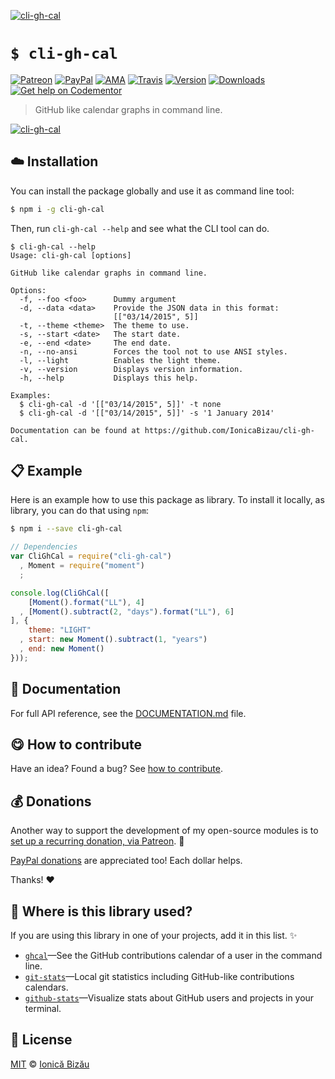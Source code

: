 
[![cli-gh-cal](http://i.imgur.com/pw82kYP.png)](#)

# `$ cli-gh-cal`

 [![Patreon](https://img.shields.io/badge/Support%20me%20on-Patreon-%23e6461a.svg)][patreon] [![PayPal](https://img.shields.io/badge/%24-paypal-f39c12.svg)][paypal-donations] [![AMA](https://img.shields.io/badge/ask%20me-anything-1abc9c.svg)](https://github.com/IonicaBizau/ama) [![Travis](https://img.shields.io/travis/IonicaBizau/cli-gh-cal.svg)](https://travis-ci.org/IonicaBizau/cli-gh-cal/) [![Version](https://img.shields.io/npm/v/cli-gh-cal.svg)](https://www.npmjs.com/package/cli-gh-cal) [![Downloads](https://img.shields.io/npm/dt/cli-gh-cal.svg)](https://www.npmjs.com/package/cli-gh-cal) [![Get help on Codementor](https://cdn.codementor.io/badges/get_help_github.svg)](https://www.codementor.io/johnnyb?utm_source=github&utm_medium=button&utm_term=johnnyb&utm_campaign=github)

> GitHub like calendar graphs in command line.

[![cli-gh-cal](http://i.imgur.com/M5WIEsM.png)](#)

## :cloud: Installation

You can install the package globally and use it as command line tool:


```sh
$ npm i -g cli-gh-cal
```


Then, run `cli-gh-cal --help` and see what the CLI tool can do.


```
$ cli-gh-cal --help
Usage: cli-gh-cal [options]

GitHub like calendar graphs in command line.

Options:
  -f, --foo <foo>      Dummy argument
  -d, --data <data>    Provide the JSON data in this format:
                       [["03/14/2015", 5]]
  -t, --theme <theme>  The theme to use.
  -s, --start <date>   The start date.
  -e, --end <date>     The end date.
  -n, --no-ansi        Forces the tool not to use ANSI styles.
  -l, --light          Enables the light theme.
  -v, --version        Displays version information.
  -h, --help           Displays this help.

Examples:
  $ cli-gh-cal -d '[["03/14/2015", 5]]' -t none
  $ cli-gh-cal -d '[["03/14/2015", 5]]' -s '1 January 2014'

Documentation can be found at https://github.com/IonicaBizau/cli-gh-cal.
```

## :clipboard: Example


Here is an example how to use this package as library. To install it locally, as library, you can do that using `npm`:

```sh
$ npm i --save cli-gh-cal
```



```js
// Dependencies
var CliGhCal = require("cli-gh-cal")
  , Moment = require("moment")
  ;

console.log(CliGhCal([
    [Moment().format("LL"), 4]
  , [Moment().subtract(2, "days").format("LL"), 6]
], {
    theme: "LIGHT"
  , start: new Moment().subtract(1, "years")
  , end: new Moment()
}));
```

## :memo: Documentation

For full API reference, see the [DOCUMENTATION.md][docs] file.

## :yum: How to contribute
Have an idea? Found a bug? See [how to contribute][contributing].


## :moneybag: Donations

Another way to support the development of my open-source modules is
to [set up a recurring donation, via Patreon][patreon]. :rocket:

[PayPal donations][paypal-donations] are appreciated too! Each dollar helps.

Thanks! :heart:

## :dizzy: Where is this library used?
If you are using this library in one of your projects, add it in this list. :sparkles:


 - [`ghcal`](https://github.com/IonicaBizau/ghcal)—See the GitHub contributions calendar of a user in the command line.
 - [`git-stats`](https://github.com/IonicaBizau/git-stats)—Local git statistics including GitHub-like contributions calendars.
 - [`github-stats`](https://github.com/IonicaBizau/github-stats)—Visualize stats about GitHub users and projects in your terminal.

## :scroll: License

[MIT][license] © [Ionică Bizău][website]

[patreon]: https://www.patreon.com/ionicabizau
[paypal-donations]: https://www.paypal.com/cgi-bin/webscr?cmd=_s-xclick&hosted_button_id=RVXDDLKKLQRJW
[donate-now]: http://i.imgur.com/6cMbHOC.png

[license]: http://showalicense.com/?fullname=Ionic%C4%83%20Biz%C4%83u%20%3Cbizauionica%40gmail.com%3E%20(http%3A%2F%2Fionicabizau.net)&year=2015#license-mit
[website]: http://ionicabizau.net
[contributing]: /CONTRIBUTING.md
[docs]: /DOCUMENTATION.md
